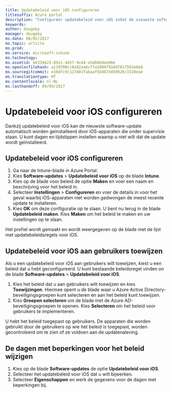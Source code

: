 ```yaml
---
title: Updatebeleid voor iOS configureren
titlesuffix: Azure portal
description: "Configureer updatebeleid voor iOS zodat de nieuwste software-update automatisch wordt geïnstalleerd door iOS-apparaten die onder supervisie staan."
keywords: 
author: dougeby
manager: dougeby
ms.date: 08/02/2017
ms.topic: article
ms.prod: 
ms.service: microsoft-intune
ms.technology: 
ms.assetid: e6334421-85e1-4457-9c44-e5db8d4ee00e
ms.openlocfilehash: a119f00cc8a92aa6cf7a1009f910df817593e0e8
ms.sourcegitcommit: e10dfc9c123401fabaaf5b487d459826c1510eae
ms.translationtype: HT
ms.contentlocale: nl-NL
ms.lasthandoff: 09/09/2017
---
```

# <a name="configure-ios-update-policies"></a>Updatebeleid voor iOS configureren
Dankzij updatebeleid voor iOS kan de nieuwste software-update automatisch worden geïnstalleerd door iOS-apparaten die onder supervisie staan. U kunt dagen en tijdstippen instellen waarop u niet wilt dat de update wordt geïnstalleerd.

## <a name="configure-the-ios-update-policy"></a>Updatebeleid voor iOS configureren
1. Ga naar de Intune-blade in Azure Portal.
2. Kies **Software-updates** > **Updatebeleid voor iOS** op de blade **Intune**.
4. Kies op de blade voor beleid de optie **Maken** en voer een naam en beschrijving voor het beleid in.
5. Selecteer **Instellingen** > **Configureren** en voer de details in voor het geval waarbij iOS-apparaten niet worden gedwongen de meest recente update te installeren.
6. Kies **OK** om deze configuratie op te slaan. U bent nu terug in de blade **Updatebeleid maken**. Kies **Maken** om het beleid te maken en uw instellingen op te slaan.

Het profiel wordt gemaakt en wordt weergegeven op de blade met de lijst met updatebeleidsregels voor iOS.

## <a name="assign-an-ios-update-policy-to-users"></a>Updatebeleid voor iOS aan gebruikers toewijzen
Als u een updatebeleid voor iOS aan gebruikers wilt toewijzen, kiest u een beleid dat u hebt geconfigureerd. U kunt bestaande beleidsregel vinden on de blade **Software-updates** > **Updatebeleid voor iOS**.
1. Kies het beleid dat u aan gebruikers wilt toewijzen en kies **Toewijzingen**. Hiermee opent u de blade waar u Azure Active Directory-beveiligingsgroepen kunt selecteren en aan het beleid kunt toewijzen.
2. Kies **Groepen selecteren** om de blade met de Azure AD-beveiligingsgroepen te openen. Kies **Selecteren** om het beleid voor gebruikers te implementeren.

U hebt het beleid toegepast op gebruikers. De apparaten die worden gebruikt door de gebruikers op wie het beleid is toegepast, worden gecontroleerd om te zien of ze voldoen aan de updatenaleving.

## <a name="change-the-restricted-days-for-the-policy"></a>De dagen met beperkingen voor het beleid wijzigen
1. Kies op de blade **Software-updates** de optie **Updatebeleid voor iOS**.
2. Selecteer het updatebeleid voor iOS dat u wilt bijwerken.
3. Selecteer **Eigenschappen** en werk de gegevens voor de dagen met beperkingen bij.
